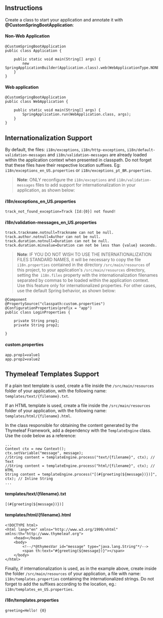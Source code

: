 Instructions
------------

Create a class to start your application and annotate it with **@CustomSpringBootApplication**:

#### Non-Web Application

```
@CustomSpringBootApplication
public class Application {

    public static void main(String[] args) {
        new SpringApplicationBuilder(Application.class).web(WebApplicationType.NONE).run(args);
    }
}
```

#### Web application

```
@CustomSpringBootApplication
public class WebApplication {

    public static void main(String[] args) {
        SpringApplication.run(WebApplication.class, args);
    }
}
```

Internationalization Support
-----------------------------

By default, the files: `i18n/exceptions`, `i18n/http-exceptions`, `i18n/default-validation-messages` and
`i18n/validation-messages` are already loaded within the application context when presented in classpath.
Do not forget that these files have their respective location suffixes.
Eg: `i18n/exceptions_en_US.properties` or `i18n/exceptions_pt_BR.properties`.

> **Note**:
> ONLY reconfigure the `i18n/exceptions` and `i18n/validation-messages` files to add support for
internationalization in your application, as shown below:

#### i18n/exceptions_en_US.properties

```
track_not_found_exception=Track [Id:{0}] not found!
```

#### i18n/validation-messages_en_US.properties

```
track.trackname.notnull=Trackname can not be null.
track.author.notnull=Author can not be null.
track.duration.notnull=Duration can not be null.
track.duration.minvalue=Duration can not be less than {value} seconds.
```

> **Note**:
> IF YOU DO NOT WISH TO USE THE INTERNATIONALIZATION FILES STANDARD NAMES, 
it will be necessary to copy the file `i18n.properties` contained in the directory `/src/main/resources` 
of this project, to your application's `/src/main/resources` directory, setting the` i18n.files` property 
with the internationalization filenames separated by commas to be loaded within the application context.
Use this feature only for internationalized properties. For other cases, use the default Spring behavior, 
as shown below:

```
@Component
@PropertySource("classpath:custom.properties")
@ConfigurationProperties(prefix = "app")
public class LoginProperties {

    private String prop1;
    private String prop2;

}
```

#### custom.properties

```
app.prop1=value1
app.prop2=value2
```

Thymeleaf Templates Support
---------------------------

If a plain text template is used, create a file inside the `/src/main/resources` folder of your application,
with the following name: `templates/text/{filename}.txt`.

If an HTML template is used, create a file inside the `/src/main/resources` folder of your application,
with the following name: `templates/html/{filename}.html`.

In the class responsible for obtaining the content generated by the Thymeleaf Framework, add a dependency 
with the `TemplateEngine` class. Use the code below as a reference:

```
...
Context ctx = new Context();
ctx.setVariable("message", message);
//String content = templateEngine.process("text/{filename}", ctx); // Text
//String content = templateEngine.process("html/{filename}", ctx); // HTML
String content = templateEngine.process("[(#{greeting(${message})})]", ctx); // Inline String
...
```

#### templates/text/{filename}.txt

```
[(#{greeting(${message})})]
```

#### templates/html/{filename}.html

```
<!DOCTYPE html>
<html lang="en" xmlns="http://www.w3.org/1999/xhtml" xmlns:th="http://www.thymeleaf.org">
    <head></head>
    <body>
        <!--/*@thymesVar id="message" type="java.lang.String"*/-->
        <span th:text="#{greeting(${message})}"></span>
    </body>
</html>
```

Finally, if internationalization is used, as in the example above, create inside the folder
`/src/main/resources` of your application, a file with name: `i18n/templates.properties`
containing the internationalized strings. Do not forget to add the suffixes according to the
location, eg.: `i18n/templates_en_US.properties`.

#### i18n/templates.properties

```
greeting=Hello! {0}
```
